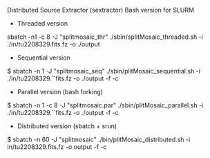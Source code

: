 Distributed Source Extractor (sextractor)
Bash version for SLURM


* Threaded version

sbatch -n1 -c 8 -J "splitmosaic_thr" ./sbin/splitMosaic_threaded.sh -i ./in/tu2208329.fits.fz -o ./output

* Sequential version

$ sbatch -n 1 -J "splitmosaic_seq" ./sbin/plitMosaic_sequential.sh -i ./in/tu2208329.``fits.fz -o ./output -f -c

* Parallel version (bash forking) 

$ sbatch -n 1 -c 8 -J "splitmosaic.par" ./sbin/plitMosaic_parallel.sh -i ./in/tu2208329.``fits.fz -o ./output -f -c

* Distributed version (sbatch + srun)

$ sbatch -n 60 -J "splitmosaic" ./bin/plitMosaic_distributed.sh -i in/tu2208329.fits.fz -o output -f -c

